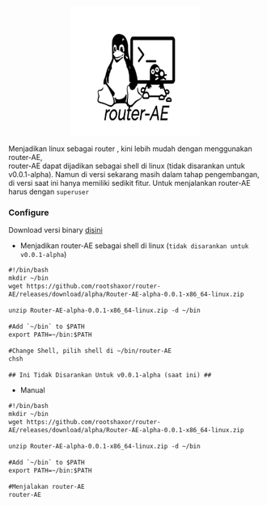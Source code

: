 <p align="center">
<img width="256" height="256" src="https://raw.githubusercontent.com/rootshaxor/router-AE/master/img/router-AE.png"> 
</p>

  Menjadikan linux sebagai router , kini lebih mudah dengan menggunakan router-AE,  
router-AE dapat dijadikan sebagai shell di linux (tidak disarankan untuk v0.0.1-alpha).
Namun di versi sekarang masih dalam tahap pengembangan, di versi saat ini hanya memiliki
sedikit fitur. Untuk menjalankan router-AE harus dengan `superuser`


### Configure
Download versi binary [disini](https://github.com/rootshaxor/router-AE/releases)

- Menjadikan router-AE sebagai shell di linux (`tidak disarankan untuk v0.0.1-alpha`)
```shell
#!/bin/bash
mkdir ~/bin
wget https://github.com/rootshaxor/router-AE/releases/download/alpha/Router-AE-alpha-0.0.1-x86_64-linux.zip

unzip Router-AE-alpha-0.0.1-x86_64-linux.zip -d ~/bin

#Add `~/bin` to $PATH
export PATH=~/bin:$PATH

#Change Shell, pilih shell di ~/bin/router-AE
chsh 

## Ini Tidak Disarankan Untuk v0.0.1-alpha (saat ini) ##

```

- Manual
```shell
#!/bin/bash
mkdir ~/bin
wget https://github.com/rootshaxor/router-AE/releases/download/alpha/Router-AE-alpha-0.0.1-x86_64-linux.zip

unzip Router-AE-alpha-0.0.1-x86_64-linux.zip -d ~/bin

#Add `~/bin` to $PATH
export PATH=~/bin:$PATH

#Menjalakan router-AE
router-AE
```
